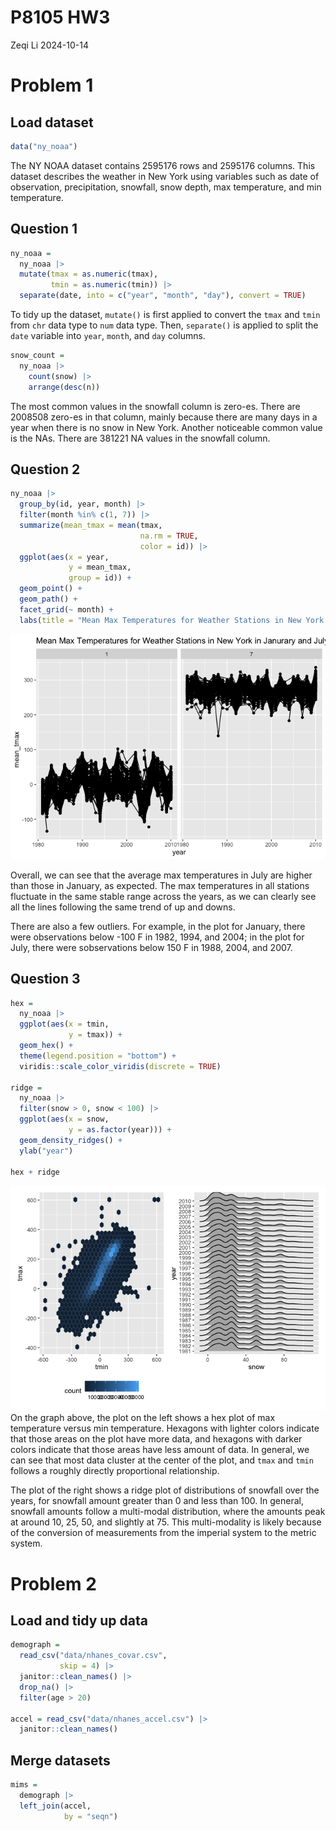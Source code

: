 P8105 HW3
================
Zeqi Li
2024-10-14

# Problem 1

## Load dataset

``` r
data("ny_noaa")
```

The NY NOAA dataset contains 2595176 rows and 2595176 columns. This
dataset describes the weather in New York using variables such as date
of observation, precipitation, snowfall, snow depth, max temperature,
and min temperature.

## Question 1

``` r
ny_noaa =
  ny_noaa |> 
  mutate(tmax = as.numeric(tmax),
         tmin = as.numeric(tmin)) |> 
  separate(date, into = c("year", "month", "day"), convert = TRUE)
```

To tidy up the dataset, `mutate()` is first applied to convert the
`tmax` and `tmin` from `chr` data type to `num` data type. Then,
`separate()` is applied to split the `date` variable into `year`,
`month`, and `day` columns.

``` r
snow_count = 
  ny_noaa |> 
    count(snow) |> 
    arrange(desc(n))
```

The most common values in the snowfall column is zero-es. There are
2008508 zero-es in that column, mainly because there are many days in a
year when there is no snow in New York. Another noticeable common value
is the NAs. There are 381221 NA values in the snowfall column.

## Question 2

``` r
ny_noaa |> 
  group_by(id, year, month) |> 
  filter(month %in% c(1, 7)) |> 
  summarize(mean_tmax = mean(tmax, 
                             na.rm = TRUE,
                             color = id)) |> 
  ggplot(aes(x = year,
             y = mean_tmax,
             group = id)) +
  geom_point() +
  geom_path() +
  facet_grid(~ month) +
  labs(title = "Mean Max Temperatures for Weather Stations in New York in Janurary and July across years")
```

![](P8105_hw3_zl3545_files/figure-gfm/p1q2-1.png)<!-- -->

Overall, we can see that the average max temperatures in July are higher
than those in January, as expected. The max temperatures in all stations
fluctuate in the same stable range across the years, as we can clearly
see all the lines following the same trend of up and downs.

There are also a few outliers. For example, in the plot for January,
there were observations below -100 F in 1982, 1994, and 2004; in the
plot for July, there were sobservations below 150 F in 1988, 2004, and
2007.

## Question 3

``` r
hex = 
  ny_noaa |> 
  ggplot(aes(x = tmin,
             y = tmax)) +
  geom_hex() +
  theme(legend.position = "bottom") +
  viridis::scale_color_viridis(discrete = TRUE)

ridge = 
  ny_noaa |> 
  filter(snow > 0, snow < 100) |> 
  ggplot(aes(x = snow,
             y = as.factor(year))) +
  geom_density_ridges() + 
  ylab("year")

hex + ridge
```

![](P8105_hw3_zl3545_files/figure-gfm/p1q3-1.png)<!-- --> On the graph
above, the plot on the left shows a hex plot of max temperature versus
min temperature. Hexagons with lighter colors indicate that those areas
on the plot have more data, and hexagons with darker colors indicate
that those areas have less amount of data. In general, we can see that
most data cluster at the center of the plot, and `tmax` and `tmin`
follows a roughly directly proportional relationship.

The plot of the right shows a ridge plot of distributions of snowfall
over the years, for snowfall amount greater than 0 and less than 100. In
general, snowfall amounts follow a multi-modal distribution, where the
amounts peak at around 10, 25, 50, and slightly at 75. This
multi-modality is likely because of the conversion of measurements from
the imperial system to the metric system.

# Problem 2

## Load and tidy up data

``` r
demograph = 
  read_csv("data/nhanes_covar.csv",
           skip = 4) |> 
  janitor::clean_names() |> 
  drop_na() |> 
  filter(age > 20) 
  
accel = read_csv("data/nhanes_accel.csv") |> 
  janitor::clean_names()
```

## Merge datasets

``` r
mims = 
  demograph |> 
  left_join(accel,
            by = "seqn")
```
